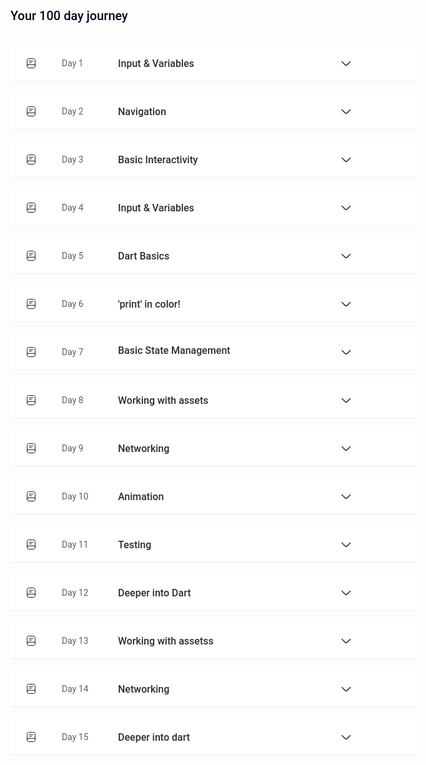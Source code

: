 <div style="flex-grow: 1; display: flex; flex-direction: row; justify-content: flex-start; align-items: flex-start; gap: 20px;
  padding: 0;">
  <div style="flex-grow: 0; display: flex; flex-direction: column; justify-content: flex-start; align-items: flex-start;
  gap: 20px; padding: 0;">
 
  <span style="flex-grow: 0; font-family: Roboto; font-size: 20px; font-weight: 500; font-stretch: normal; font-style: normal; line-height: 1.4; letter-spacing: normal; text-align: left;color: #00081a;">Your 100 day journey </span>
 <div style="align-self: stretch; flex-grow: 0; display: flex; flex-direction: row; justify-content: space-between;
  align-items: center; padding: 16px 24px; border-bottom: solid 1px #eee; background-color: #fff;">
  <div style="  flex-grow: 0; display: flex; flex-direction: row; justify-content: flex-start; align-items: center;
  gap: 20px; padding: 0;">
<div style="  width: 18px; height: 18px; margin: 3px 20px 3px 0; object-fit: contain;">
<svg width="18" height="18" viewBox="0 0 18 18" fill="none" xmlns="http://www.w3.org/2000/svg">
<path d="M2.625 13.5V5.25C2.625 2.25 3.375 1.5 6.375 1.5H11.625C14.625 1.5 15.375 2.25 15.375 5.25V12.75C15.375 12.855 15.375 12.96 15.3675 13.065" stroke="#171717" stroke-linecap="round" stroke-linejoin="round"/>
<path d="M4.7625 11.25H15.375V13.875C15.375 15.3225 14.1975 16.5 12.75 16.5H5.25C3.8025 16.5 2.625 15.3225 2.625 13.875V13.3875C2.625 12.21 3.585 11.25 4.7625 11.25Z" stroke="#171717" stroke-linecap="round" stroke-linejoin="round"/>
<path d="M6 5.25H12" stroke="#171717" stroke-linecap="round" stroke-linejoin="round"/>
<path d="M6 7.875H9.75" stroke="#171717" stroke-linecap="round" stroke-linejoin="round"/>
</svg>
</div>

<div style="width:70px; flex-grow: 0; font-family: Roboto; font-size: 14px; font-weight: normal; font-stretch: normal; font-style: normal;  text-align: left;
  color: #5f5f5f;">Day 1</div>
  <span style="width: 200px;flex-grow: 0; font-family: Roboto; font-size: 16px; font-weight: 500; font-stretch: normal; font-style: normal; text-align: left;color: #2d2d2d;">Input & Variables</span>
<span style="width: 20px; height: 20px; margin: 2px 0 2px 134.5px; object-fit: contain;">
<svg width="20" height="20" viewBox="0 0 20 20" fill="none" xmlns="http://www.w3.org/2000/svg">
<path d="M16.6004 7.4585L11.1671 12.8918C10.5254 13.5335 9.47539 13.5335 8.83372 12.8918L3.40039 7.4585" stroke="#2D2D2D" stroke-width="1.5" stroke-miterlimit="10" stroke-linecap="round" stroke-linejoin="round"/>
</svg>
</span>
  </div>
 </div>
 
<div style=" align-self: stretch; flex-grow: 0; display: flex; flex-direction: row; justify-content: space-between;
  align-items: center; padding: 16px 24px; border-bottom: solid 1px #eee; background-color: #fff;">
  <div style=" width: 600.5px;height: 24px; flex-grow: 0; display: flex; flex-direction: row; justify-content: flex-start; align-items: center;
  gap: 20px; padding: 0;">
<div style="  width: 18px; height: 18px; margin: 3px 20px 3px 0; object-fit: contain;">
<svg width="18" height="18" viewBox="0 0 18 18" fill="none" xmlns="http://www.w3.org/2000/svg">
<path d="M2.625 13.5V5.25C2.625 2.25 3.375 1.5 6.375 1.5H11.625C14.625 1.5 15.375 2.25 15.375 5.25V12.75C15.375 12.855 15.375 12.96 15.3675 13.065" stroke="#171717" stroke-linecap="round" stroke-linejoin="round"/>
<path d="M4.7625 11.25H15.375V13.875C15.375 15.3225 14.1975 16.5 12.75 16.5H5.25C3.8025 16.5 2.625 15.3225 2.625 13.875V13.3875C2.625 12.21 3.585 11.25 4.7625 11.25Z" stroke="#171717" stroke-linecap="round" stroke-linejoin="round"/>
<path d="M6 5.25H12" stroke="#171717" stroke-linecap="round" stroke-linejoin="round"/>
<path d="M6 7.875H9.75" stroke="#171717" stroke-linecap="round" stroke-linejoin="round"/>
</svg></div>
<div style="width:70px; flex-grow: 0; font-family: Roboto; font-size: 14px; font-weight: normal; font-stretch: normal; font-style: normal;
  text-align: left; color: #5f5f5f;">Day 2</div>
  <span style="width: 200px; flex-grow: 0; font-family: Roboto; font-size: 16px; font-weight: 500; font-stretch: normal; font-style: normal; text-align: left;color: #2d2d2d;">Navigation</span>
<span style="width: 20px; height: 20px; margin: 2px 0 2px 134.5px; object-fit: contain;">
<svg width="20" height="20" viewBox="0 0 20 20" fill="none" xmlns="http://www.w3.org/2000/svg">
<path d="M16.6004 7.4585L11.1671 12.8918C10.5254 13.5335 9.47539 13.5335 8.83372 12.8918L3.40039 7.4585" stroke="#2D2D2D" stroke-width="1.5" stroke-miterlimit="10" stroke-linecap="round" stroke-linejoin="round"/>
</svg>
</span>
  </div>
 </div>

<div style="align-self: stretch; flex-grow: 0; display: flex; flex-direction: row; justify-content: space-between;
  align-items: center; padding: 16px 24px; border-bottom: solid 1px #eee; background-color: #fff;">
  <div style=" width: 600.5px;height: 24px; flex-grow: 0; display: flex; flex-direction: row; justify-content: flex-start; align-items: center;
  gap: 20px; padding: 0;">
<div style="  width: 18px; height: 18px; margin: 3px 20px 3px 0; object-fit: contain;">
<svg width="18" height="18" viewBox="0 0 18 18" fill="none" xmlns="http://www.w3.org/2000/svg">
<path d="M2.625 13.5V5.25C2.625 2.25 3.375 1.5 6.375 1.5H11.625C14.625 1.5 15.375 2.25 15.375 5.25V12.75C15.375 12.855 15.375 12.96 15.3675 13.065" stroke="#171717" stroke-linecap="round" stroke-linejoin="round"/>
<path d="M4.7625 11.25H15.375V13.875C15.375 15.3225 14.1975 16.5 12.75 16.5H5.25C3.8025 16.5 2.625 15.3225 2.625 13.875V13.3875C2.625 12.21 3.585 11.25 4.7625 11.25Z" stroke="#171717" stroke-linecap="round" stroke-linejoin="round"/>
<path d="M6 5.25H12" stroke="#171717" stroke-linecap="round" stroke-linejoin="round"/>
<path d="M6 7.875H9.75" stroke="#171717" stroke-linecap="round" stroke-linejoin="round"/>
</svg></div>
<div style=" flex-grow: 0; font-family: Roboto; font-size: 14px; font-weight: normal; font-stretch: normal; font-style: normal;
  text-align: left; color: #5f5f5f; width:70px;">Day 3</div>
  <span style="width: 200px; flex-grow: 0; font-family: Roboto; font-size: 16px; font-weight: 500; font-stretch: normal; font-style: normal; text-align: left;color: #2d2d2d;">Basic Interactivity</span>
<span style="width: 20px; height: 20px; margin: 2px 0 2px 134.5px; object-fit: contain;">
<svg width="20" height="20" viewBox="0 0 20 20" fill="none" xmlns="http://www.w3.org/2000/svg">
<path d="M16.6004 7.4585L11.1671 12.8918C10.5254 13.5335 9.47539 13.5335 8.83372 12.8918L3.40039 7.4585" stroke="#2D2D2D" stroke-width="1.5" stroke-miterlimit="10" stroke-linecap="round" stroke-linejoin="round"/>
</svg>
</span>
  </div>
 </div>

<div style=" align-self: stretch; flex-grow: 0; display: flex; flex-direction: row; justify-content: space-between;
  align-items: center; padding: 16px 24px; border-bottom: solid 1px #eee; background-color: #fff;">
  <div style="flex-grow: 0; display: flex; flex-direction: row; justify-content: flex-start; align-items: center;
  gap: 20px; padding: 0;">
<div style="  width: 18px; height: 18px; margin: 3px 20px 3px 0; object-fit: contain;">
<svg width="18" height="18" viewBox="0 0 18 18" fill="none" xmlns="http://www.w3.org/2000/svg">
<path d="M2.625 13.5V5.25C2.625 2.25 3.375 1.5 6.375 1.5H11.625C14.625 1.5 15.375 2.25 15.375 5.25V12.75C15.375 12.855 15.375 12.96 15.3675 13.065" stroke="#171717" stroke-linecap="round" stroke-linejoin="round"/>
<path d="M4.7625 11.25H15.375V13.875C15.375 15.3225 14.1975 16.5 12.75 16.5H5.25C3.8025 16.5 2.625 15.3225 2.625 13.875V13.3875C2.625 12.21 3.585 11.25 4.7625 11.25Z" stroke="#171717" stroke-linecap="round" stroke-linejoin="round"/>
<path d="M6 5.25H12" stroke="#171717" stroke-linecap="round" stroke-linejoin="round"/>
<path d="M6 7.875H9.75" stroke="#171717" stroke-linecap="round" stroke-linejoin="round"/>
</svg></div>
<div style=" flex-grow: 0; font-family: Roboto; width:70px; font-size: 14px; font-weight: normal; font-stretch: normal; font-style: normal;
  text-align: left; color: #5f5f5f;">Day 4</div>
  <span style="width: 200px;  flex-grow: 0; font-family: Roboto; font-size: 16px; font-weight: 500; font-stretch: normal; font-style: normal;
 text-align: left;color: #2d2d2d;">Input & Variables</span>
<span style="width: 20px; height: 20px; margin: 2px 0 2px 134.5px; object-fit: contain;">
<svg width="20" height="20" viewBox="0 0 20 20" fill="none" xmlns="http://www.w3.org/2000/svg">
<path d="M16.6004 7.4585L11.1671 12.8918C10.5254 13.5335 9.47539 13.5335 8.83372 12.8918L3.40039 7.4585" stroke="#2D2D2D" stroke-width="1.5" stroke-miterlimit="10" stroke-linecap="round" stroke-linejoin="round"/>
</svg>
</span>
  </div>
 </div>

<div style=" align-self: stretch; flex-grow: 0; display: flex; flex-direction: row; justify-content: space-between;
  align-items: center; padding: 16px 24px; border-bottom: solid 1px #eee; background-color: #fff;">
  <div style="flex-grow: 0; display: flex; flex-direction: row; justify-content: flex-start; align-items: center;
  gap: 20px; padding: 0;">
<div style="  width: 18px; height: 18px; margin: 3px 20px 3px 0; object-fit: contain;">
<svg width="18" height="18" viewBox="0 0 18 18" fill="none" xmlns="http://www.w3.org/2000/svg">
<path d="M2.625 13.5V5.25C2.625 2.25 3.375 1.5 6.375 1.5H11.625C14.625 1.5 15.375 2.25 15.375 5.25V12.75C15.375 12.855 15.375 12.96 15.3675 13.065" stroke="#171717" stroke-linecap="round" stroke-linejoin="round"/>
<path d="M4.7625 11.25H15.375V13.875C15.375 15.3225 14.1975 16.5 12.75 16.5H5.25C3.8025 16.5 2.625 15.3225 2.625 13.875V13.3875C2.625 12.21 3.585 11.25 4.7625 11.25Z" stroke="#171717" stroke-linecap="round" stroke-linejoin="round"/>
<path d="M6 5.25H12" stroke="#171717" stroke-linecap="round" stroke-linejoin="round"/>
<path d="M6 7.875H9.75" stroke="#171717" stroke-linecap="round" stroke-linejoin="round"/>
</svg></div>
<div style="width:70px; flex-grow: 0; font-family: Roboto; font-size: 14px;font-weight: normal; font-stretch: normal; font-style: normal;
  text-align: left; color: #5f5f5f;">Day 5</div>
  <span style="width: 200px; flex-grow: 0; font-family: Roboto; font-size: 16px; font-weight: 500; font-stretch: normal; font-style: normal; text-align: left;color: #2d2d2d;">Dart Basics</span>
<span style="width: 20px; height: 20px; margin: 2px 0 2px 134.5px; object-fit: contain;">
<svg width="20" height="20" viewBox="0 0 20 20" fill="none" xmlns="http://www.w3.org/2000/svg">
<path d="M16.6004 7.4585L11.1671 12.8918C10.5254 13.5335 9.47539 13.5335 8.83372 12.8918L3.40039 7.4585" stroke="#2D2D2D" stroke-width="1.5" stroke-miterlimit="10" stroke-linecap="round" stroke-linejoin="round"/>
</svg>
</span>
  </div>
 </div>

<div style=" align-self: stretch; flex-grow: 0; display: flex; flex-direction: row; justify-content: space-between;
  align-items: center; padding: 16px 24px; border-bottom: solid 1px #eee; background-color: #fff;">
  <div style="flex-grow: 0; display: flex; flex-direction: row; justify-content: flex-start; align-items: center;
  gap: 20px; padding: 0;">
<div style="  width: 18px; height: 18px; margin: 3px 20px 3px 0; object-fit: contain;">
<svg width="18" height="18" viewBox="0 0 18 18" fill="none" xmlns="http://www.w3.org/2000/svg">
<path d="M2.625 13.5V5.25C2.625 2.25 3.375 1.5 6.375 1.5H11.625C14.625 1.5 15.375 2.25 15.375 5.25V12.75C15.375 12.855 15.375 12.96 15.3675 13.065" stroke="#171717" stroke-linecap="round" stroke-linejoin="round"/>
<path d="M4.7625 11.25H15.375V13.875C15.375 15.3225 14.1975 16.5 12.75 16.5H5.25C3.8025 16.5 2.625 15.3225 2.625 13.875V13.3875C2.625 12.21 3.585 11.25 4.7625 11.25Z" stroke="#171717" stroke-linecap="round" stroke-linejoin="round"/>
<path d="M6 5.25H12" stroke="#171717" stroke-linecap="round" stroke-linejoin="round"/>
<path d="M6 7.875H9.75" stroke="#171717" stroke-linecap="round" stroke-linejoin="round"/>
</svg></div>
<div style="width:70px; flex-grow: 0; font-family: Roboto; font-size: 14px; font-weight: normal; font-stretch: normal; font-style: normal;
  text-align: left; color: #5f5f5f;">Day 6</div>
  <span style="width: 200px; flex-grow: 0; font-family: Roboto; font-size: 16px; font-weight: 500; font-stretch: normal; font-style: normal;
   text-align: left;color: #2d2d2d;">'print' in color!</span>
<span style="width: 20px; height: 20px; margin: 2px 0 2px 134.5px; object-fit: contain;">
<svg width="20" height="20" viewBox="0 0 20 20" fill="none" xmlns="http://www.w3.org/2000/svg">
<path d="M16.6004 7.4585L11.1671 12.8918C10.5254 13.5335 9.47539 13.5335 8.83372 12.8918L3.40039 7.4585" stroke="#2D2D2D" stroke-width="1.5" stroke-miterlimit="10" stroke-linecap="round" stroke-linejoin="round"/>
</svg>
</span>
  </div>
 </div>

<div style="align-self: stretch; flex-grow: 0; display: flex; flex-direction: row; justify-content: space-between;
  align-items: center; padding: 16px 24px; border-bottom: solid 1px #eee; background-color: #fff;">
  <div style="flex-grow: 0; display: flex; flex-direction: row; justify-content: flex-start; align-items: center;
  gap: 20px; padding: 0;">
<div style="  width: 18px; height: 18px; margin: 3px 20px 3px 0; object-fit: contain;">
<svg width="18" height="18" viewBox="0 0 18 18" fill="none" xmlns="http://www.w3.org/2000/svg">
<path d="M2.625 13.5V5.25C2.625 2.25 3.375 1.5 6.375 1.5H11.625C14.625 1.5 15.375 2.25 15.375 5.25V12.75C15.375 12.855 15.375 12.96 15.3675 13.065" stroke="#171717" stroke-linecap="round" stroke-linejoin="round"/>
<path d="M4.7625 11.25H15.375V13.875C15.375 15.3225 14.1975 16.5 12.75 16.5H5.25C3.8025 16.5 2.625 15.3225 2.625 13.875V13.3875C2.625 12.21 3.585 11.25 4.7625 11.25Z" stroke="#171717" stroke-linecap="round" stroke-linejoin="round"/>
<path d="M6 5.25H12" stroke="#171717" stroke-linecap="round" stroke-linejoin="round"/>
<path d="M6 7.875H9.75" stroke="#171717" stroke-linecap="round" stroke-linejoin="round"/>
</svg></div>
<div style="width:70px; flex-grow: 0; font-family: Roboto; font-size: 14px; font-weight: normal; font-stretch: normal; font-style: normal;
  text-align: left; color: #5f5f5f;">Day 7</div>
  <span style="width: 200px; height: 24px; flex-grow: 0; font-family: Roboto; font-size: 16px; font-weight: 500; font-stretch: normal; font-style: normal;
   text-align: left;color: #2d2d2d;">Basic State Management</span>
<span style="width: 20px; height: 20px; margin: 2px 0 2px 134.5px; object-fit: contain;">
<svg width="20" height="20" viewBox="0 0 20 20" fill="none" xmlns="http://www.w3.org/2000/svg">
<path d="M16.6004 7.4585L11.1671 12.8918C10.5254 13.5335 9.47539 13.5335 8.83372 12.8918L3.40039 7.4585" stroke="#2D2D2D" stroke-width="1.5" stroke-miterlimit="10" stroke-linecap="round" stroke-linejoin="round"/>
</svg>
</span>
  </div>
 </div>


<div style=" align-self: stretch; flex-grow: 0; display: flex; flex-direction: row; justify-content: space-between;
  align-items: center; padding: 16px 24px; border-bottom: solid 1px #eee; background-color: #fff;">
  <div style="flex-grow: 0; display: flex; flex-direction: row; justify-content: flex-start; align-items: center;
  gap: 20px; padding: 0;">
<div style="  width: 18px; height: 18px; margin: 3px 20px 3px 0; object-fit: contain;">
<svg width="18" height="18" viewBox="0 0 18 18" fill="none" xmlns="http://www.w3.org/2000/svg">
<path d="M2.625 13.5V5.25C2.625 2.25 3.375 1.5 6.375 1.5H11.625C14.625 1.5 15.375 2.25 15.375 5.25V12.75C15.375 12.855 15.375 12.96 15.3675 13.065" stroke="#171717" stroke-linecap="round" stroke-linejoin="round"/>
<path d="M4.7625 11.25H15.375V13.875C15.375 15.3225 14.1975 16.5 12.75 16.5H5.25C3.8025 16.5 2.625 15.3225 2.625 13.875V13.3875C2.625 12.21 3.585 11.25 4.7625 11.25Z" stroke="#171717" stroke-linecap="round" stroke-linejoin="round"/>
<path d="M6 5.25H12" stroke="#171717" stroke-linecap="round" stroke-linejoin="round"/>
<path d="M6 7.875H9.75" stroke="#171717" stroke-linecap="round" stroke-linejoin="round"/>
</svg></div>
<div style="width:70px; flex-grow: 0; font-family: Roboto; font-size: 14px; font-weight: normal; font-stretch: normal; font-style: normal;
  text-align: left; color: #5f5f5f;">Day 8</div>
  <span style="width: 200px; flex-grow: 0; font-family: Roboto; font-size: 16px; font-weight: 500; font-stretch: normal; font-style: normal;
   text-align: left;color: #2d2d2d;">Working with assets</span>
<span style="width: 20px; height: 20px; margin: 2px 0 2px 134.5px; object-fit: contain;">
<svg width="20" height="20" viewBox="0 0 20 20" fill="none" xmlns="http://www.w3.org/2000/svg">
<path d="M16.6004 7.4585L11.1671 12.8918C10.5254 13.5335 9.47539 13.5335 8.83372 12.8918L3.40039 7.4585" stroke="#2D2D2D" stroke-width="1.5" stroke-miterlimit="10" stroke-linecap="round" stroke-linejoin="round"/>
</svg>
</span>
  </div>
 </div>

 
<div style=" align-self: stretch; flex-grow: 0; display: flex; flex-direction: row; justify-content: space-between;
  align-items: center; padding: 16px 24px; border-bottom: solid 1px #eee; background-color: #fff;">
  <div style="flex-grow: 0; display: flex; flex-direction: row; justify-content: flex-start; align-items: center;
  gap: 20px; padding: 0;">
<div style="  width: 18px; height: 18px; margin: 3px 20px 3px 0; object-fit: contain;">
<svg width="18" height="18" viewBox="0 0 18 18" fill="none" xmlns="http://www.w3.org/2000/svg">
<path d="M2.625 13.5V5.25C2.625 2.25 3.375 1.5 6.375 1.5H11.625C14.625 1.5 15.375 2.25 15.375 5.25V12.75C15.375 12.855 15.375 12.96 15.3675 13.065" stroke="#171717" stroke-linecap="round" stroke-linejoin="round"/>
<path d="M4.7625 11.25H15.375V13.875C15.375 15.3225 14.1975 16.5 12.75 16.5H5.25C3.8025 16.5 2.625 15.3225 2.625 13.875V13.3875C2.625 12.21 3.585 11.25 4.7625 11.25Z" stroke="#171717" stroke-linecap="round" stroke-linejoin="round"/>
<path d="M6 5.25H12" stroke="#171717" stroke-linecap="round" stroke-linejoin="round"/>
<path d="M6 7.875H9.75" stroke="#171717" stroke-linecap="round" stroke-linejoin="round"/>
</svg></div>
<div style="width:70px; flex-grow: 0; font-family: Roboto; font-size: 14px; font-weight: normal; font-stretch: normal; font-style: normal;
  text-align: left; color: #5f5f5f;">Day 9</div>
  <span style="width: 200px; flex-grow: 0; font-family: Roboto; font-size: 16px; font-weight: 500; font-stretch: normal; font-style: normal;
   text-align: left;color: #2d2d2d;">Networking</span>
<span style="width: 20px; height: 20px; margin: 2px 0 2px 134.5px; object-fit: contain;">
<svg width="20" height="20" viewBox="0 0 20 20" fill="none" xmlns="http://www.w3.org/2000/svg">
<path d="M16.6004 7.4585L11.1671 12.8918C10.5254 13.5335 9.47539 13.5335 8.83372 12.8918L3.40039 7.4585" stroke="#2D2D2D" stroke-width="1.5" stroke-miterlimit="10" stroke-linecap="round" stroke-linejoin="round"/>
</svg>
</span>
  </div>
 </div>

 
<div style="align-self: stretch; flex-grow: 0; display: flex; flex-direction: row; justify-content: space-between;
  align-items: center; padding: 16px 24px; border-bottom: solid 1px #eee; background-color: #fff;">
  <div style="flex-grow: 0; display: flex; flex-direction: row; justify-content: flex-start; align-items: center;
  gap: 20px; padding: 0;">
<div style="  width: 18px; height: 18px; margin: 3px 20px 3px 0; object-fit: contain;">
<svg width="18" height="18" viewBox="0 0 18 18" fill="none" xmlns="http://www.w3.org/2000/svg">
<path d="M2.625 13.5V5.25C2.625 2.25 3.375 1.5 6.375 1.5H11.625C14.625 1.5 15.375 2.25 15.375 5.25V12.75C15.375 12.855 15.375 12.96 15.3675 13.065" stroke="#171717" stroke-linecap="round" stroke-linejoin="round"/>
<path d="M4.7625 11.25H15.375V13.875C15.375 15.3225 14.1975 16.5 12.75 16.5H5.25C3.8025 16.5 2.625 15.3225 2.625 13.875V13.3875C2.625 12.21 3.585 11.25 4.7625 11.25Z" stroke="#171717" stroke-linecap="round" stroke-linejoin="round"/>
<path d="M6 5.25H12" stroke="#171717" stroke-linecap="round" stroke-linejoin="round"/>
<path d="M6 7.875H9.75" stroke="#171717" stroke-linecap="round" stroke-linejoin="round"/>
</svg></div>
<div style="width:70px; flex-grow: 0; font-family: Roboto; font-size: 14px; font-weight: normal; font-stretch: normal; font-style: normal;
  text-align: left; color: #5f5f5f;">Day 10</div>
  <span style="width: 200px; flex-grow: 0; font-family: Roboto; font-size: 16px; font-weight: 500; font-stretch: normal; font-style: normal;
   text-align: left;color: #2d2d2d;">Animation</span>
<span style="width: 20px; height: 20px; margin: 2px 0 2px 134.5px; object-fit: contain;">
<svg width="20" height="20" viewBox="0 0 20 20" fill="none" xmlns="http://www.w3.org/2000/svg">
<path d="M16.6004 7.4585L11.1671 12.8918C10.5254 13.5335 9.47539 13.5335 8.83372 12.8918L3.40039 7.4585" stroke="#2D2D2D" stroke-width="1.5" stroke-miterlimit="10" stroke-linecap="round" stroke-linejoin="round"/>
</svg>
</span>
  </div>
 </div>

 
<div style="  align-self: stretch; flex-grow: 0; display: flex; flex-direction: row; justify-content: space-between;
  align-items: center; padding: 16px 24px; border-bottom: solid 1px #eee; background-color: #fff;">
  <div style=" flex-grow: 0; display: flex; flex-direction: row; justify-content: flex-start; align-items: center;
  gap: 20px; padding: 0;">
<div style="  width: 18px; height: 18px; margin: 3px 20px 3px 0; object-fit: contain;">
<svg width="18" height="18" viewBox="0 0 18 18" fill="none" xmlns="http://www.w3.org/2000/svg">
<path d="M2.625 13.5V5.25C2.625 2.25 3.375 1.5 6.375 1.5H11.625C14.625 1.5 15.375 2.25 15.375 5.25V12.75C15.375 12.855 15.375 12.96 15.3675 13.065" stroke="#171717" stroke-linecap="round" stroke-linejoin="round"/>
<path d="M4.7625 11.25H15.375V13.875C15.375 15.3225 14.1975 16.5 12.75 16.5H5.25C3.8025 16.5 2.625 15.3225 2.625 13.875V13.3875C2.625 12.21 3.585 11.25 4.7625 11.25Z" stroke="#171717" stroke-linecap="round" stroke-linejoin="round"/>
<path d="M6 5.25H12" stroke="#171717" stroke-linecap="round" stroke-linejoin="round"/>
<path d="M6 7.875H9.75" stroke="#171717" stroke-linecap="round" stroke-linejoin="round"/>
</svg></div>
<div style="width:70px; flex-grow: 0; font-family: Roboto; font-size: 14px; font-weight: normal; font-stretch: normal; font-style: normal;
  text-align: left; color: #5f5f5f;">Day 11</div>
  <span style="width: 200px;  flex-grow: 0; font-family: Roboto; font-size: 16px; font-weight: 500; font-stretch: normal; font-style: normal;
   text-align: left;color: #2d2d2d;">Testing</span>
<span style="width: 20px; height: 20px; margin: 2px 0 2px 134.5px; object-fit: contain;">
<svg width="20" height="20" viewBox="0 0 20 20" fill="none" xmlns="http://www.w3.org/2000/svg">
<path d="M16.6004 7.4585L11.1671 12.8918C10.5254 13.5335 9.47539 13.5335 8.83372 12.8918L3.40039 7.4585" stroke="#2D2D2D" stroke-width="1.5" stroke-miterlimit="10" stroke-linecap="round" stroke-linejoin="round"/>
</svg>
</span>
  </div>
 </div>

 
<div style="align-self: stretch; flex-grow: 0; display: flex; flex-direction: row; justify-content: space-between;
  align-items: center; padding: 16px 24px; border-bottom: solid 1px #eee; background-color: #fff;">
  <div style="flex-grow: 0; display: flex; flex-direction: row; justify-content: flex-start; align-items: center;
  gap: 20px; padding: 0;">
<div style="  width: 18px; height: 18px; margin: 3px 20px 3px 0; object-fit: contain;">
<svg width="18" height="18" viewBox="0 0 18 18" fill="none" xmlns="http://www.w3.org/2000/svg">
<path d="M2.625 13.5V5.25C2.625 2.25 3.375 1.5 6.375 1.5H11.625C14.625 1.5 15.375 2.25 15.375 5.25V12.75C15.375 12.855 15.375 12.96 15.3675 13.065" stroke="#171717" stroke-linecap="round" stroke-linejoin="round"/>
<path d="M4.7625 11.25H15.375V13.875C15.375 15.3225 14.1975 16.5 12.75 16.5H5.25C3.8025 16.5 2.625 15.3225 2.625 13.875V13.3875C2.625 12.21 3.585 11.25 4.7625 11.25Z" stroke="#171717" stroke-linecap="round" stroke-linejoin="round"/>
<path d="M6 5.25H12" stroke="#171717" stroke-linecap="round" stroke-linejoin="round"/>
<path d="M6 7.875H9.75" stroke="#171717" stroke-linecap="round" stroke-linejoin="round"/>
</svg></div>
<div style="width:70px; flex-grow: 0; font-family: Roboto; font-size: 14px; font-weight: normal; font-stretch: normal; font-style: normal;
  text-align: left; color: #5f5f5f;">Day 12</div>
  <span style="width: 200px; flex-grow: 0; font-family: Roboto; font-size: 16px; font-weight: 500; font-stretch: normal; font-style: normal;
   text-align: left;color: #2d2d2d;">Deeper into Dart</span>
<span style="width: 20px; height: 20px; margin: 2px 0 2px 134.5px; object-fit: contain;">
<svg width="20" height="20" viewBox="0 0 20 20" fill="none" xmlns="http://www.w3.org/2000/svg">
<path d="M16.6004 7.4585L11.1671 12.8918C10.5254 13.5335 9.47539 13.5335 8.83372 12.8918L3.40039 7.4585" stroke="#2D2D2D" stroke-width="1.5" stroke-miterlimit="10" stroke-linecap="round" stroke-linejoin="round"/>
</svg>
</span>
  </div>
 </div>

 
<div style="align-self: stretch; flex-grow: 0; display: flex; flex-direction: row; justify-content: space-between;
  align-items: center; padding: 16px 24px; border-bottom: solid 1px #eee; background-color: #fff;">
  <div style=" flex-grow: 0; display: flex; flex-direction: row; justify-content: flex-start; align-items: center;
  gap: 20px; padding: 0;">
<div style="  width: 18px; height: 18px; margin: 3px 20px 3px 0; object-fit: contain;">
<svg width="18" height="18" viewBox="0 0 18 18" fill="none" xmlns="http://www.w3.org/2000/svg">
<path d="M2.625 13.5V5.25C2.625 2.25 3.375 1.5 6.375 1.5H11.625C14.625 1.5 15.375 2.25 15.375 5.25V12.75C15.375 12.855 15.375 12.96 15.3675 13.065" stroke="#171717" stroke-linecap="round" stroke-linejoin="round"/>
<path d="M4.7625 11.25H15.375V13.875C15.375 15.3225 14.1975 16.5 12.75 16.5H5.25C3.8025 16.5 2.625 15.3225 2.625 13.875V13.3875C2.625 12.21 3.585 11.25 4.7625 11.25Z" stroke="#171717" stroke-linecap="round" stroke-linejoin="round"/>
<path d="M6 5.25H12" stroke="#171717" stroke-linecap="round" stroke-linejoin="round"/>
<path d="M6 7.875H9.75" stroke="#171717" stroke-linecap="round" stroke-linejoin="round"/>
</svg></div>
<div style="width:70px; flex-grow: 0; font-family: Roboto; font-size: 14px; font-weight: normal; font-stretch: normal; font-style: normal;
  text-align: left; color: #5f5f5f;">Day 13</div>
  <span style="width: 200px; flex-grow: 0; font-family: Roboto; font-size: 16px; font-weight: 500; font-stretch: normal; font-style: normal;
   text-align: left;color: #2d2d2d;">Working with assetss</span>
<span style="width: 20px; height: 20px; margin: 2px 0 2px 134.5px; object-fit: contain;">
<svg width="20" height="20" viewBox="0 0 20 20" fill="none" xmlns="http://www.w3.org/2000/svg">
<path d="M16.6004 7.4585L11.1671 12.8918C10.5254 13.5335 9.47539 13.5335 8.83372 12.8918L3.40039 7.4585" stroke="#2D2D2D" stroke-width="1.5" stroke-miterlimit="10" stroke-linecap="round" stroke-linejoin="round"/>
</svg>
</span>
  </div>
 </div>

 
<div style="align-self: stretch; flex-grow: 0; display: flex; flex-direction: row; justify-content: space-between;
  align-items: center; padding: 16px 24px; border-bottom: solid 1px #eee; background-color: #fff;">
  <div style=" flex-grow: 0; display: flex; flex-direction: row; justify-content: flex-start; align-items: center;
  gap: 20px; padding: 0;">
<div style="  width: 18px; height: 18px; margin: 3px 20px 3px 0; object-fit: contain;">
<svg width="18" height="18" viewBox="0 0 18 18" fill="none" xmlns="http://www.w3.org/2000/svg">
<path d="M2.625 13.5V5.25C2.625 2.25 3.375 1.5 6.375 1.5H11.625C14.625 1.5 15.375 2.25 15.375 5.25V12.75C15.375 12.855 15.375 12.96 15.3675 13.065" stroke="#171717" stroke-linecap="round" stroke-linejoin="round"/>
<path d="M4.7625 11.25H15.375V13.875C15.375 15.3225 14.1975 16.5 12.75 16.5H5.25C3.8025 16.5 2.625 15.3225 2.625 13.875V13.3875C2.625 12.21 3.585 11.25 4.7625 11.25Z" stroke="#171717" stroke-linecap="round" stroke-linejoin="round"/>
<path d="M6 5.25H12" stroke="#171717" stroke-linecap="round" stroke-linejoin="round"/>
<path d="M6 7.875H9.75" stroke="#171717" stroke-linecap="round" stroke-linejoin="round"/>
</svg></div>
<div style="width:70px; flex-grow: 0; font-family: Roboto; font-size: 14px; font-weight: normal; font-stretch: normal; font-style: normal;
  text-align: left; color: #5f5f5f;">Day 14</div>
  <span style="width: 200px; flex-grow: 0; font-family: Roboto; font-size: 16px; font-weight: 500; font-stretch: normal; font-style: normal;
   text-align: left;color: #2d2d2d;">Networking</span>
<span style="width: 20px; height: 20px; margin: 2px 0 2px 134.5px; object-fit: contain;">
<svg width="20" height="20" viewBox="0 0 20 20" fill="none" xmlns="http://www.w3.org/2000/svg">
<path d="M16.6004 7.4585L11.1671 12.8918C10.5254 13.5335 9.47539 13.5335 8.83372 12.8918L3.40039 7.4585" stroke="#2D2D2D" stroke-width="1.5" stroke-miterlimit="10" stroke-linecap="round" stroke-linejoin="round"/>
</svg>
</span>
  </div>
 </div>

 
<div style=" align-self: stretch; flex-grow: 0; display: flex; flex-direction: row; justify-content: space-between;
  align-items: center; padding: 16px 24px; border-bottom: solid 1px #eee; background-color: #fff;">
  <div style="flex-grow: 0; display: flex; flex-direction: row; justify-content: flex-start; align-items: center;
  gap: 20px; padding: 0;">
<div style="  width: 18px; height: 18px; margin: 3px 20px 3px 0; object-fit: contain;">
<svg width="18" height="18" viewBox="0 0 18 18" fill="none" xmlns="http://www.w3.org/2000/svg">
<path d="M2.625 13.5V5.25C2.625 2.25 3.375 1.5 6.375 1.5H11.625C14.625 1.5 15.375 2.25 15.375 5.25V12.75C15.375 12.855 15.375 12.96 15.3675 13.065" stroke="#171717" stroke-linecap="round" stroke-linejoin="round"/>
<path d="M4.7625 11.25H15.375V13.875C15.375 15.3225 14.1975 16.5 12.75 16.5H5.25C3.8025 16.5 2.625 15.3225 2.625 13.875V13.3875C2.625 12.21 3.585 11.25 4.7625 11.25Z" stroke="#171717" stroke-linecap="round" stroke-linejoin="round"/>
<path d="M6 5.25H12" stroke="#171717" stroke-linecap="round" stroke-linejoin="round"/>
<path d="M6 7.875H9.75" stroke="#171717" stroke-linecap="round" stroke-linejoin="round"/>
</svg></div>
<div style="width:70px; flex-grow: 0; font-family: Roboto; font-size: 14px; font-weight: normal; font-stretch: normal; font-style: normal; text-align: left;
  color: #5f5f5f;">Day 15</div>
  <span style="width: 200px;flex-grow: 0; font-family: Roboto; font-size: 16px; font-weight: 500; font-stretch: normal; font-style: normal;
   text-align: left;color: #2d2d2d;">Deeper into dart</span>
<span style="width: 20px; height: 20px; margin: 2px 0 2px 134.5px; object-fit: contain;">
<svg width="20" height="20" viewBox="0 0 20 20" fill="none" xmlns="http://www.w3.org/2000/svg">
<path d="M16.6004 7.4585L11.1671 12.8918C10.5254 13.5335 9.47539 13.5335 8.83372 12.8918L3.40039 7.4585" stroke="#2D2D2D" stroke-width="1.5" stroke-miterlimit="10" stroke-linecap="round" stroke-linejoin="round"/>
</svg>
</span>
  </div>
 </div>




 </div>
 </div>
 


